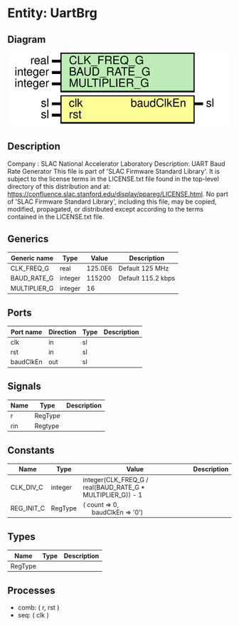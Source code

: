 # Entity: UartBrg

## Diagram

![Diagram](UartBrg.svg "Diagram")
## Description

Company    : SLAC National Accelerator Laboratory
Description: UART Baud Rate Generator
This file is part of 'SLAC Firmware Standard Library'.
It is subject to the license terms in the LICENSE.txt file found in the
top-level directory of this distribution and at:
   https://confluence.slac.stanford.edu/display/ppareg/LICENSE.html.
No part of 'SLAC Firmware Standard Library', including this file,
may be copied, modified, propagated, or distributed except according to
the terms contained in the LICENSE.txt file.
## Generics

| Generic name | Type    | Value   | Description        |
| ------------ | ------- | ------- | ------------------ |
| CLK_FREQ_G   | real    | 125.0E6 | Default 125 MHz    |
| BAUD_RATE_G  | integer | 115200  | Default 115.2 kbps |
| MULTIPLIER_G | integer | 16      |                    |
## Ports

| Port name | Direction | Type | Description |
| --------- | --------- | ---- | ----------- |
| clk       | in        | sl   |             |
| rst       | in        | sl   |             |
| baudClkEn | out       | sl   |             |
## Signals

| Name | Type    | Description |
| ---- | ------- | ----------- |
| r    | RegType |             |
| rin  | Regtype |             |
## Constants

| Name       | Type    | Value                                                                                | Description |
| ---------- | ------- | ------------------------------------------------------------------------------------ | ----------- |
| CLK_DIV_C  | integer |  integer(CLK_FREQ_G / real(BAUD_RATE_G * MULTIPLIER_G)) - 1                          |             |
| REG_INIT_C | RegType |  (       count     => 0,<br><span style="padding-left:20px">       baudClkEn => '0') |             |
## Types

| Name    | Type | Description |
| ------- | ---- | ----------- |
| RegType |      |             |
## Processes
- comb: ( r, rst )
- seq: ( clk )
